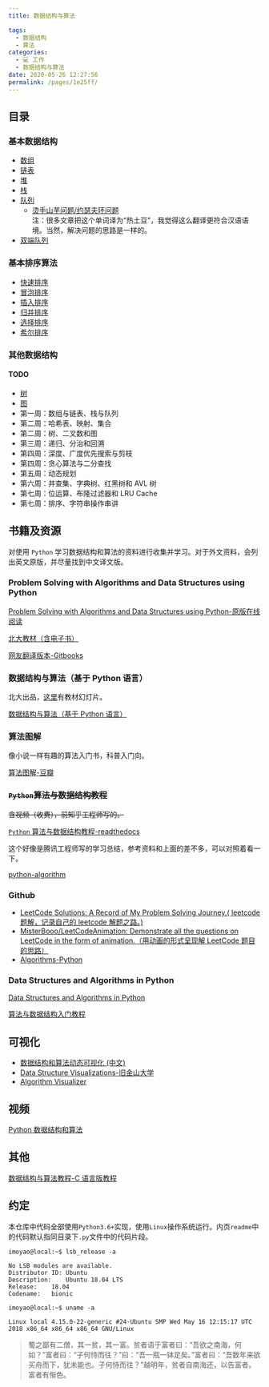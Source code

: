 ```yaml
---
title: 数据结构与算法

tags: 
  - 数据结构
  - 算法
categories: 
  - 💻 工作
  - 数据结构与算法
date: 2020-05-26 12:27:56
permalink: /pages/1e25ff/
---
```

## 目录

### 基本数据结构
- [数组](.)
- [链表](./Linked_list)
- [堆](./Heap)
- [栈](./Stack)
- [队列](./Queue)
    - [烫手山芋问题/约瑟夫环问题](./Queue/hot_potato)   
        注：很多文章把这个单词译为“热土豆”，我觉得这么翻译更符合汉语语境。当然，解决问题的思路是一样的。
- [双端队列](./Deque)

### 基本排序算法
- [快速排序](sorts/quick_sort)
- [冒泡排序](sorts/bubble_sort)
- [插入排序](sorts/insertion_sort)
- [归并排序](sorts/merge_sort)
- [选择排序](sorts/selection_sort)
- [希尔排序](sorts/shell_sort)

### 其他数据结构
#### TODO
- [树](./Tree)
- [图](./Graph)
- 第一周：数组与链表、栈与队列
- 第二周：哈希表、映射、集合
- 第二周：树、二叉数和图
- 第三周：递归、分治和回溯
- 第四周：深度、广度优先搜索与剪枝
- 第四周：贪心算法与二分查找
- 第五周：动态规划
- 第六周：并查集、字典树、红黑树和 AVL 树
- 第七周：位运算、布隆过滤器和 LRU Cache
- 第七周：排序、字符串操作串讲

## 书籍及资源

对使用 `Python` 学习数据结构和算法的资料进行收集并学习。对于外文资料，会列出英文原版，并尽量找到中文译文版。

### Problem Solving with Algorithms and Data Structures using Python

[Problem Solving with Algorithms and Data Structures using Python-原版在线阅读](https://runestone.academy/runestone/static/pythonds/index.html)

[北大教材（含电子书）](http://gis4g.pku.edu.cn/course/pythonds/)

[网友翻译版本-Gitbooks](https://facert.gitbooks.io/python-data-structure-cn/)

### 数据结构与算法（基于 Python 语言）

北大出品，[这里](http://www.math.pku.edu.cn/teachers/qiuzy/ds_python/courseware/index.htm)有教材幻灯片。

[数据结构与算法（基于 Python 语言）](http://www.math.pku.edu.cn/teachers/qiuzy/ds_python/)

### 算法图解

像小说一样有趣的算法入门书，科普入门向。

[算法图解-豆瓣](https://book.douban.com/subject/26979890/)    

### ~~`Python`算法与数据结构教程~~

~~含视频（收费），前知乎工程师写的。~~

[`Python` 算法与数据结构教程-readthedocs](https://python-data-structures-and-algorithms.readthedocs.io/zh/latest/)

这个好像是腾讯工程师写的学习总结，参考资料和上面的差不多，可以对照着看一下。

[python-algorithm](https://hujiaweibujidao.github.io/tags/algorithm/)

### Github
- [LeetCode Solutions: A Record of My Problem Solving Journey.( leetcode 题解，记录自己的 leetcode 解题之路。)](https://github.com/azl397985856/leetcode)
- [MisterBooo/LeetCodeAnimation: Demonstrate all the questions on LeetCode in the form of animation.（用动画的形式呈现解 LeetCode 题目的思路）](https://github.com/MisterBooo/LeetCodeAnimation)
- [Algorithms-Python](https://github.com/TheAlgorithms/Python)

### Data Structures and Algorithms in Python

[Data Structures and Algorithms in Python](https://doc.lagout.org/programmation/python/Data%20Structures%20and%20Algorithms%20in%20Python%20[Goodrich,%20Tamassia%20&%20Goldwasser%202013-03-18].pdf)

[算法与数据结构入门教程](https://liweiwei1419.gitee.io/leetcode-algo/)

## 可视化

- [数据结构和算法动态可视化 (中文)](https://visualgo.net/zh)
- [Data Structure Visualizations-旧金山大学](https://www.cs.usfca.edu/~galles/visualization/Algorithms.html)
- [Algorithm Visualizer](https://algorithm-visualizer.org/)

## 视频
[Python 数据结构和算法](https://www.bilibili.com/video/av43431667)

## 其他
[数据结构与算法教程-C 语言版教程](http://data.biancheng.net/)

## 约定

本仓库中代码全部使用`Python3.6+`实现，使用`Linux`操作系统运行。内页`readme`中的代码默认指同目录下`.py`文件中的代码片段。
```plain
imoyao@local:~$ lsb_release -a

No LSB modules are available.
Distributor ID:	Ubuntu
Description:	Ubuntu 18.04 LTS
Release:	18.04
Codename:	bionic

imoyao@local:~$ uname -a

Linux local 4.15.0-22-generic #24-Ubuntu SMP Wed May 16 12:15:17 UTC 2018 x86_64 x86_64 x86_64 GNU/Linux

```

>蜀之鄙有二僧，其一贫，其一富。贫者语于富者曰：“吾欲之南海，何如？”富者曰：“子何恃而往？”曰：“吾一瓶一钵足矣。”富者曰：“吾数年来欲买舟而下，犹未能也。子何恃而往？”越明年，贫者自南海还，以告富者。富者有惭色。